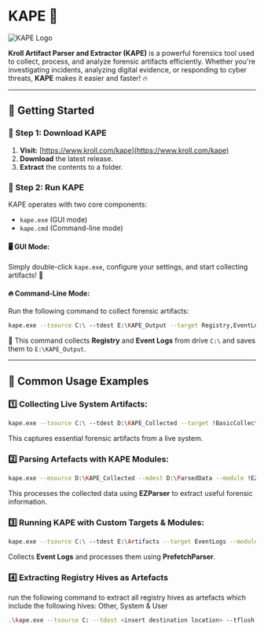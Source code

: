 # KAPE 🚀

![KAPE Logo](https://upload.wikimedia.org/wikipedia/commons/0/06/Kroll_Logo_2021.png)  

**Kroll Artifact Parser and Extractor (KAPE)** is a powerful forensics tool used to collect, process, and analyze forensic artifacts efficiently. Whether you're investigating incidents, analyzing digital evidence, or responding to cyber threats, **KAPE** makes it easier and faster! 🔥

---

## 🚀 Getting Started

### 🔹 Step 1: Download KAPE

1. **Visit:** [https://www.kroll.com/kape](https://www.kroll.com/kape) 
2. **Download** the latest release.
3. **Extract** the contents to a folder.

### 🔹 Step 2: Run KAPE

KAPE operates with two core components:
- `kape.exe` (GUI mode)
- `kape.cmd` (Command-line mode)

#### 🖥️ GUI Mode:
Simply double-click `kape.exe`, configure your settings, and start collecting artifacts! 🎯

#### 🔥 Command-Line Mode:
Run the following command to collect forensic artifacts:
```bash
kape.exe --tsource C:\ --tdest E:\KAPE_Output --target Registry,EventLogs
```
📌 This command collects **Registry** and **Event Logs** from drive `C:\` and saves them to `E:\KAPE_Output`.

---

## 📖 Common Usage Examples

### 1️⃣ Collecting Live System Artifacts:
```bash
kape.exe --tsource C:\ --tdest D:\KAPE_Collected --target !BasicCollection
```
This captures essential forensic artifacts from a live system.

### 2️⃣ Parsing Artefacts with KAPE Modules:
```bash
kape.exe --msource D:\KAPE_Collected --mdest D:\ParsedData --module !EZParser
```
This processes the collected data using **EZParser** to extract useful forensic information.

### 3️⃣ Running KAPE with Custom Targets & Modules:
```bash
kape.exe --tsource C:\ --tdest E:\Artifacts --target EventLogs --module PrefetchParser
```
Collects **Event Logs** and processes them using **PrefetchParser**.

### 4️⃣ Extracting Registry Hives as Artefacts
run the following command to extract all registry hives as artefacts 
which include the following hives: Other, System & User
```bash
.\kape.exe --tsource C: --tdest <insert destination location> --tflush --target RegistryHives,RegistryHivesOther,RegistryHivesSystem,RegistryHivesUser --gui
```